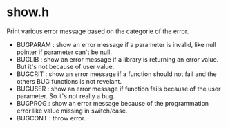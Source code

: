 # show.h

Print various error message based on the categorie of the error.
  - BUGPARAM : show an error message if a parameter is invalid, like null pointer if parameter can't be null.
  - BUGLIB : show an error message if a library is returning an error value. But it's not because of user value.
  - BUGCRIT : show an error message if a function should not fail and the others BUG functions is not revelant.
  - BUGUSER : show an error message if function fails because of the user parameter. So it's not really a bug.
  - BUGPROG : show an error message because of the programmation error like value missing in switch/case.
  - BUGCONT : throw error.
